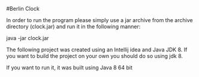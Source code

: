 #Berlin Clock

In order to run the program please simply use a jar archive 
from the archive directory (clock.jar) and run it in the 
following manner:

java -jar clock.jar

The following project was created using an Intellij idea 
and Java JDK 8. If you want to build the project on your own
you should do so using jdk 8.

If you want to run it, it was built using Java 8 64 bit
